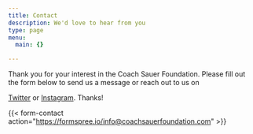 ```yaml
---
title: Contact
description: We'd love to hear from you
type: page
menu:
  main: {}

---
```

Thank you for your interest in the Coach Sauer Foundation. Please fill out the 
form below to send us a message or reach out to us on 
<!--[Facebook](https://www.facebook.com/coachsauerfoundation/),--> 
[Twitter](https://twitter.com/coachsauerfndn) or 
[Instagram](https://www.instagram.com/coachsauerfoundation/).  Thanks!

{{< form-contact action="https://formspree.io/info@coachsauerfoundation.com" >}}


